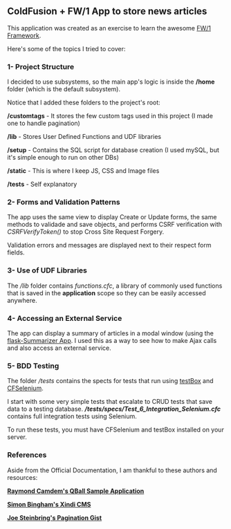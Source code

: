 ColdFusion + FW/1 App to store news articles
---------------------------------------------------

This application was created as an exercise to learn the awesome [FW/1 Framework](https://github.com/framework-one/fw1).

Here's some of the topics I tried to cover:

### 1- Project Structure
I decided to use subsystems, so the main app's logic is inside the **/home** folder (which is the default subsystem).

Notice that I added these folders to the project's root:

**/customtags** - It stores the few custom tags used in this project (I made one to handle pagination)

**/lib** - Stores User Defined Functions and UDF libraries

**/setup** - Contains the SQL script for database creation (I used mySQL, but it's simple enough to run on other DBs)

**/static** - This is where I keep JS, CSS and Image files

**/tests** - Self explanatory


### 2- Forms and Validation Patterns
The app uses the same view to display Create or Update forms,
the same methods to validade and save objects, and performs CSRF verification with _CSRFVerifyToken()_ to stop Cross Site Request Forgery.

Validation errors and messages are displayed next to their respect form fields.



### 3- Use of UDF Libraries
The _/lib_ folder contains _functions.cfc_, a library of commonly used functions
that is saved in the **application** scope so they can be easily accessed anywhere.


### 4- Accessing an External Service
The app can display a summary of articles in a modal window (using the [flask-Summarizer App](https://github.com/dezoito/flask-Summarizer).
I used this as a way to see how to make Ajax calls and also access an external service.



### 5- BDD Testing
The folder _/tests_ contains the spects for tests that run using [testBox](http://wiki.coldbox.org/wiki/TestBox.cfm) and [CFSelenium](http://cfselenium.riaforge.org/).

I start with some very simple tests that escalate to CRUD tests that save data to a testing database.
**_/tests/specs/Test_6_Integration_Selenium.cfc_** contains full integration tests using Selenium.

To run these tests, you must have CFSelenium and testBox installed on your server.

###

### References
Aside from the Official Documentation, I am thankful to these authors and resources:

[**Raymond Camdem's QBall Sample Application**](https://github.com/framework-one/fw1/tree/master/examples/qBall)

[**Simon Bingham's Xindi CMS**](https://github.com/simonbingham/xindi)

[**Joe Steinbring's Pagination Gist**](https://gist.github.com/steinbring/4315198)


